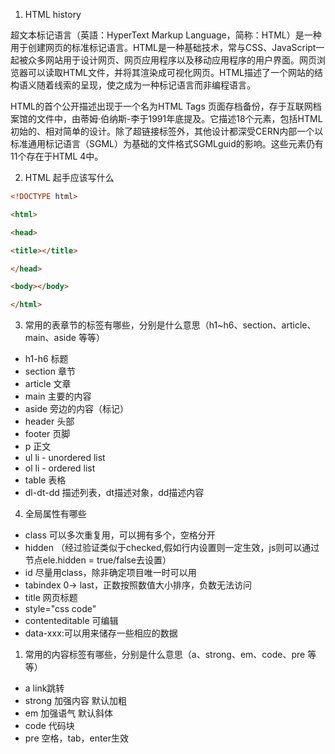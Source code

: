 1. HTML history

超文本标记语言（英語：HyperText Markup Language，简称：HTML）是一种用于创建网页的标准标记语言。HTML是一种基础技术，常与CSS、JavaScript一起被众多网站用于设计网页、网页应用程序以及移动应用程序的用户界面。网页浏览器可以读取HTML文件，并将其渲染成可视化网页。HTML描述了一个网站的结构语义随着线索的呈现，使之成为一种标记语言而非编程语言。

HTML的首个公开描述出现于一个名为HTML Tags 页面存档备份，存于互联网档案馆的文件中，由蒂姆·伯纳斯-李于1991年底提及。它描述18个元素，包括HTML初始的、相对简单的设计。除了超链接标签外，其他设计都深受CERN内部一个以标准通用标记语言（SGML）为基础的文件格式SGMLguid的影响。这些元素仍有11个存在于HTML 4中。

2. HTML 起手应该写什么

```html
<!DOCTYPE html>

<html>

<head>

<title></title>

</head>

<body></body>

</html>
```

3. 常用的表章节的标签有哪些，分别是什么意思（h1~h6、section、article、main、aside 等等）
* h1-h6 标题
* section 章节
* article 文章
* main 主要的内容
* aside 旁边的内容（标记）
* header 头部
* footer 页脚
* p 正文
* ul li - unordered list
* ol li - ordered list
* table 表格
* dl-dt-dd 描述列表，dt描述对象，dd描述内容

4. 全局属性有哪些
* class 可以多次重复用，可以拥有多个，空格分开
* hidden （经过验证类似于checked,假如行内设置则一定生效，js则可以通过节点ele.hidden = true/false去设置）
* id 尽量用class，除非确定项目唯一时可以用
* tabindex 0-> last，正数按照数值大小排序，负数无法访问
* title 网页标题
* style="css code" 
* contenteditable 可编辑
* data-xxx:可以用来储存一些相应的数据

1. 常用的内容标签有哪些，分别是什么意思（a、strong、em、code、pre 等等）

* a link跳转
* strong 加强内容 默认加粗
* em 加强语气 默认斜体
* code 代码块
* pre 空格，tab，enter生效
